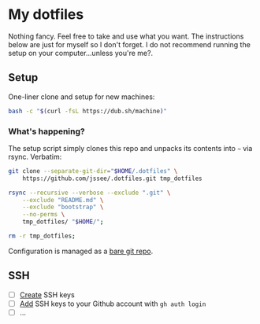 # My dotfiles
Nothing fancy. Feel free to take and use what you want. The instructions below are just for myself so I don't forget. I do not recommend running the setup on your computer…unless you're me?.

## Setup
One-liner clone and setup for new machines:
```sh
bash -c "$(curl -fsL https://dub.sh/machine)"
```

### What's happening?
The setup script simply clones this repo and unpacks its contents into `~` via rsync. Verbatim:
```sh
git clone --separate-git-dir="$HOME/.dotfiles" \
    https://github.com/jssee/.dotfiles.git tmp_dotfiles

rsync --recursive --verbose --exclude ".git" \
    --exclude "README.md" \
    --exclude "bootstrap" \
    --no-perms \
    tmp_dotfiles/ "$HOME/";

rm -r tmp_dotfiles;
```

Configuration is managed as a [bare git repo](https://marcel.is/managing-dotfiles-with-git-bare-repo/).

## SSH
- [ ] [Create](https://docs.github.com/en/authentication/connecting-to-github-with-ssh/generating-a-new-ssh-key-and-adding-it-to-the-ssh-agent) SSH keys
- [ ] [Add](https://docs.github.com/en/authentication/connecting-to-github-with-ssh/adding-a-new-ssh-key-to-your-github-account) SSH keys to your Github account with `gh auth login`
- [ ] ...
